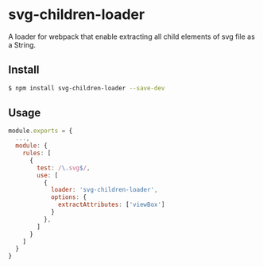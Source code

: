 # svg-children-loader

A loader for webpack that enable extracting all child elements of svg file as a String.

## Install

```bash
$ npm install svg-children-loader --save-dev
```

## Usage

```js
module.exports = {
  ...,
  module: {
    rules: [
      {
        test: /\.svg$/,
        use: [
          {
            loader: 'svg-children-loader',
            options: {
              extractAttributes: ['viewBox']
            }
          },
        ]
      }
    ]
  }
}
```